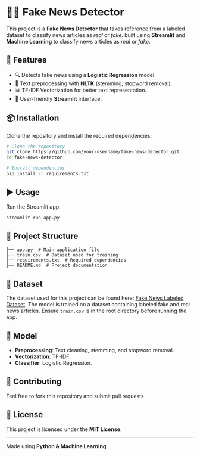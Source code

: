 # 🕵️‍♂️ Fake News Detector

This project is a **Fake News Detector** that takes reference from a labeled dataset to classify news articles as *real* or *fake*. built using **Streamlit** and **Machine Learning** to classify news articles as *real* or *fake*.

## 🚀 Features
- 🔍 Detects fake news using a **Logistic Regression** model.
- 📑 Text preprocessing with **NLTK** (stemming, stopword removal).
- 📊 TF-IDF Vectorization for better text representation.
- 🎨 User-friendly **Streamlit** interface.

## 📦 Installation

Clone the repository and install the required dependencies:

```bash
# Clone the repository
git clone https://github.com/your-username/fake-news-detector.git
cd fake-news-detector

# Install dependencies
pip install -r requirements.txt
```

## ▶️ Usage
Run the Streamlit app:

```bash
streamlit run app.py
```

## 📁 Project Structure
```
├── app.py  # Main application file
├── train.csv  # Dataset used for training
├── requirements.txt  # Required dependencies
├── README.md  # Project documentation
```

## 📜 Dataset
The dataset used for this project can be found here: [Fake News Labeled Dataset](https://www.kaggle.com/datasets/noorsaeed/scam-detection-fake-news-labelled-dataset).
The model is trained on a dataset containing labeled fake and real news articles. Ensure `train.csv` is in the root directory before running the app.

## 🤖 Model
- **Preprocessing**: Text cleaning, stemming, and stopword removal.
- **Vectorization**: TF-IDF.
- **Classifier**: Logistic Regression.

## 🤝 Contributing
Feel free to fork this repository and submit pull requests

## 📜 License
This project is licensed under the **MIT License**.

---
Made using **Python & Machine Learning**
